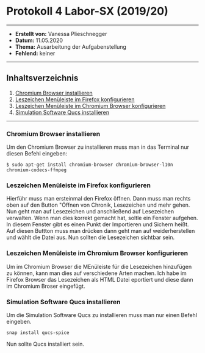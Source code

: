 # Protokoll 4 Labor-SX (2019/20)

--------------------------------------------------------

* **Erstellt von:** Vanessa Plieschnegger
* **Datum:** 11.05.2020
* **Thema:** Ausarbeitung der Aufgabenstellung
* **Fehlend:** keiner

--------------------------------------------------------

## Inhaltsverzeichnis
1. [Chromium Browser installieren](#chromium-browser-installieren)
2. [Leszeichen Menüleiste im Firefox konfigurieren](#leszeichen-menüleiste-im-firefox-konfigurieren)
3. [Leszeichen Menüleiste im Chromium Browser konfigurieren](#leszeichen-menüleiste-im-chromium-browser-konfigurieren)
4. [Simulation Software Qucs installieren](#simulation-software-qucs-installieren)

--------------------------------------------------------

### Chromium Browser installieren
Um den Chromium Browser zu installieren muss man in das Terminal nur diesen Befehl eingeben:
```
$ sudo apt-get install chromium-browser chromium-browser-l10n chromium-codecs-ffmpeg 
```

### Leszeichen Menüleiste im Firefox konfigurieren
Hierführ muss man ersteinmal den Firefox öffnen. 
Dann muss man rechts oben auf den Button "Öffnen von Chronik, Lesezeichen und mehr gehen.
Nun geht man auf Lesezeichen und anschließend auf Lesezeichen verwalten.
Wenn man dies korrekt gemacht hat, soltle ein Fenster aufgehen.
In diesem Fenster gibt es einen Punkt der Importieren und Sichern heißt.
Auf diesen Buttton muss man drücken dann geht man auf weiderherstellen und wählt die Datei aus.
Nun sollten die Lesezeichen sichtbar sein.

### Leszeichen Menüleiste im Chromium Browser konfigurieren
Um im Chromium Browser die MEnüleiste für die Lesezeichen hinzufügen zu können, kann man dies auf verschiedene Arten machen.
Ich habe im Firefox Browser das Lesezeichen als HTML Datei eportiert und diese dann im Chromium Broser eingefügt.


### Simulation Software Qucs installieren
Um die Simulation Software Qucs zu installieren muss man nur einen Befehl eingeben.
```
snap install qucs-spice
```
Nun sollte Qucs installiert sein.
